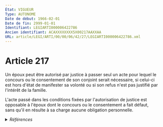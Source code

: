 ```yaml
---
État: VIGUEUR
Type: AUTONOME
Date de début: 1966-02-01
Date de fin: 2999-01-01
Identifiant: LEGIARTI000006422786
Ancien identifiant: ACAXXXXXXXX5X00217AAXXAA
URL: article/LEGI/ARTI/00/00/06/42/27/LEGIARTI000006422786.xml
---
```


<h1>Article 217</h1>

Un époux peut être autorisé par justice à passer seul un acte pour lequel le
concours ou le consentement de son conjoint serait nécessaire, si celui-ci est
hors d'état de manifester sa volonté ou si son refus n'est pas justifié par
l'intérêt de la famille.<br />

L'acte passé dans les conditions fixées par l'autorisation de justice est
opposable à l'époux dont le concours ou le consentement a fait défaut, sans
qu'il en résulte à sa charge aucune obligation personnelle.


<details>
  <summary><em>Références</em></summary>

  <h2>Articles faisant référence à l'article</h2>
  
  <ul>
    <li>
      <a href="https://legal.tricoteuses.fr//redirection/LEGIARTI000038311088?vers=git&vers=legifrance">Code civil - article 428 AUTONOME VIGUEUR, en vigueur depuis le 2019-03-25</a> CITATION source
    </li>
    <li>
      <a href="https://legal.tricoteuses.fr//redirection/LEGIARTI000006412370?vers=git&vers=legifrance">Code de procédure civile - article 1286 AUTONOME MODIFIE, en vigueur du 2005-01-01 au 2006-03-24</a> CITATION source
    </li>
    <li>
      <a href="https://legal.tricoteuses.fr//redirection/LEGIARTI000006412371?vers=git&vers=legifrance">Code de procédure civile - article 1286 AUTONOME MODIFIE, en vigueur du 2006-03-24 au 2010-01-01</a> CITATION source
    </li>
    <li>
      <a href="https://legal.tricoteuses.fr//redirection/LEGIARTI000006421766?vers=git&vers=legifrance">Code civil - article 122 AUTONOME MODIFIE, en vigueur du 1978-03-31 au 2020-01-01</a> CITATION source
    </li>
    <li>
      <a href="https://legal.tricoteuses.fr//redirection/LEGIARTI000039366918?vers=git&vers=legifrance">Code civil - article 122 AUTONOME VIGUEUR, en vigueur depuis le 2020-01-01</a> CITATION source
    </li>
    <li>
      <a href="https://legal.tricoteuses.fr//redirection/LEGIARTI000038810518?vers=git&vers=legifrance">Code de procédure civile - article 1213 AUTONOME VIGUEUR, en vigueur depuis le 2019-07-25</a> CITATION source
    </li>
    <li>
      <a href="https://legal.tricoteuses.fr//redirection/LEGIARTI000033462348?vers=git&vers=legifrance">Code civil - article 494-2 AUTONOME VIGUEUR, en vigueur depuis le 2016-11-20</a> CITATION source
    </li>
    <li>
      <a href="https://legal.tricoteuses.fr//redirection/LEGIARTI000020031175?vers=git&vers=legifrance">Code de procédure civile - article 1213 AUTONOME MODIFIE, en vigueur du 2009-01-01 au 2019-07-25</a> CITATION source
    </li>
    <li>
      <a href="https://legal.tricoteuses.fr//redirection/LEGIARTI000006427462?vers=git&vers=legifrance">Code civil - article 428 AUTONOME MODIFIE, en vigueur du 2009-01-01 au 2019-03-25</a> CITATION source
    </li>
    <li>
      <a href="https://legal.tricoteuses.fr//redirection/LEGIARTI000006428236?vers=git&vers=legifrance">Code civil - article 498 AUTONOME MODIFIE, en vigueur du 1968-11-01 au 2009-01-01</a> CITATION source
    </li>
    <li>
      <a href="https://legal.tricoteuses.fr//redirection/LEGIARTI000006583859?vers=git&vers=legifrance">Code rural (nouveau) - article L411-68 AUTONOME VIGUEUR, en vigueur depuis le 1982-12-01</a> CITATION source
    </li>
    <li>
      <a href="https://legal.tricoteuses.fr//redirection/LEGIARTI000006412369?vers=git&vers=legifrance">Code de procédure civile - article 1286 AUTONOME MODIFIE, en vigueur du 1994-02-01 au 2005-01-01</a> CITATION source
    </li>
    <li>
      <a href="https://legal.tricoteuses.fr//redirection/LEGIARTI000044929864?vers=git&vers=legifrance">Code de procédure civile - article 1286 AUTONOME VIGUEUR, en vigueur depuis le 2022-01-01</a> CITATION source
    </li>
    <li>
      <a href="https://legal.tricoteuses.fr//redirection/LEGIARTI000006412368?vers=git&vers=legifrance">Code de procédure civile - article 1286 AUTONOME MODIFIE, en vigueur du 1982-01-01 au 1994-02-01</a> CITATION source
    </li>
    <li>
      <a href="https://legal.tricoteuses.fr//redirection/LEGIARTI000006272712?vers=git&vers=legifrance">Loi n°65-570 du 13 juillet 1965 PORTANT REFORME DES REGIMES MATRIMONIAUX - article 1 ENTIEREMENT_MODIF</a> MODIFICATION cible
    </li>
    <li>
      <a href="https://legal.tricoteuses.fr//redirection/LEGIARTI000021504253?vers=git&vers=legifrance">Code de procédure civile - article 1286 AUTONOME MODIFIE, en vigueur du 2010-01-01 au 2022-01-01</a> CITATION source
    </li>
    <li>
      <a href="https://legal.tricoteuses.fr//redirection/LEGIARTI000006421765?vers=git&vers=legifrance">Code civil - article 121 AUTONOME VIGUEUR, en vigueur depuis le 1978-03-31</a> CITATION source
    </li>
    <li>
      <a href="https://legal.tricoteuses.fr//redirection/LEGIARTI000006439384?vers=git&vers=legifrance">Code civil - article 1419 AUTONOME ABROGE, en vigueur du 1966-02-01 au 1986-07-01</a> CITATION source
    </li>
  </ul>
  
  <h2>Références faites par l'article</h2>
  
  <ul>
    <li>
      1965-07-13 MODIFICATION source <a href="https://legal.tricoteuses.fr//redirection/LEGIARTI000006272712?vers=git&vers=legifrance">Loi n°65-570 du 13 juillet 1965 PORTANT REFORME DES REGIMES MATRIMONIAUX - article 1 ENTIEREMENT_MODIF</a>
    </li>
    <li>
      1965-07-13 SPEC_APPLI source <a href="https://legal.tricoteuses.fr//redirection/JORFARTI000001867887?vers=git&vers=legifrance">Loi n°65-570 du 13 juillet 1965 PORTANT REFORME DES REGIMES MATRIMONIAUX - article</a>
    </li>
    <li>
      2999-01-01 CITATION cible <a href="https://legal.tricoteuses.fr//redirection/LEGIARTI000006421765?vers=git&vers=legifrance">Code civil - article 121 AUTONOME VIGUEUR, en vigueur depuis le 1978-03-31</a>
    </li>
    <li>
      2999-01-01 CITATION cible <a href="https://legal.tricoteuses.fr//redirection/LEGIARTI000039366918?vers=git&vers=legifrance">Code civil - article 122 AUTONOME VIGUEUR, en vigueur depuis le 2020-01-01</a>
    </li>
    <li>
      2999-01-01 CITATION cible <a href="https://legal.tricoteuses.fr//redirection/LEGIARTI000006439384?vers=git&vers=legifrance">Code civil - article 1419 AUTONOME ABROGE, en vigueur du 1966-02-01 au 1986-07-01</a>
    </li>
    <li>
      2999-01-01 CITATION cible <a href="https://legal.tricoteuses.fr//redirection/LEGIARTI000038311088?vers=git&vers=legifrance">Code civil - article 428 AUTONOME VIGUEUR, en vigueur depuis le 2019-03-25</a>
    </li>
    <li>
      2999-01-01 CITATION cible <a href="https://legal.tricoteuses.fr//redirection/LEGIARTI000033462348?vers=git&vers=legifrance">Code civil - article 494-2 AUTONOME VIGUEUR, en vigueur depuis le 2016-11-20</a>
    </li>
    <li>
      2999-01-01 CITATION cible <a href="https://legal.tricoteuses.fr//redirection/LEGIARTI000006428236?vers=git&vers=legifrance">Code civil - article 498 AUTONOME MODIFIE, en vigueur du 1968-11-01 au 2009-01-01</a>
    </li>
    <li>
      2999-01-01 CITATION cible <a href="https://legal.tricoteuses.fr//redirection/LEGIARTI000038810518?vers=git&vers=legifrance">Code de procédure civile - article 1213 AUTONOME VIGUEUR, en vigueur depuis le 2019-07-25</a>
    </li>
    <li>
      2999-01-01 CITATION cible <a href="https://legal.tricoteuses.fr//redirection/LEGIARTI000044929864?vers=git&vers=legifrance">Code de procédure civile - article 1286 AUTONOME VIGUEUR, en vigueur depuis le 2022-01-01</a>
    </li>
    <li>
      2999-01-01 CITATION cible <a href="https://legal.tricoteuses.fr//redirection/LEGIARTI000006583859?vers=git&vers=legifrance">Code rural (nouveau) - article L411-68 AUTONOME VIGUEUR, en vigueur depuis le 1982-12-01</a>
    </li>
    <li>
      CODIFICATION source Loi 1803-03-14
    </li>
    <li>
      CREATION source Loi 1803-03-17 promulguée le 27 mars 1803
    </li>
  </ul>
</details>
